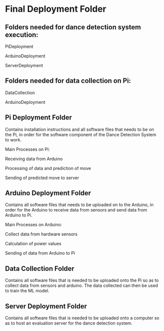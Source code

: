 # Final Deployment Folder

## Folders needed for dance detection system execution:

PiDeployment

ArduinoDeployment

ServerDeployment

## Folders needed for data collection on Pi:

DataCollection

ArduinoDeployment

## Pi Deployment Folder

Contains installation instructions and all software files
that needs to be on the Pi, in order for the software
component of the Dance Detection System to work.

Main Processes on Pi:

Receiving data from Arduino

Processing of data and prediction of move

Sending of predicted move to server 


## Arduino Deployment Folder

Contains all software files that needs to be uploaded on to the Arduino, in order for
the Arduino to receive data from sensors and send data from Arduino to Pi. 

Main Processes on Arduino:

Collect data from hardware sensors

Calculation of power values

Sending of data from Arduino to Pi

## Data Collection Folder

Contains all software files that is needed to be uploaded onto the Pi so as to collect data from sensors and arduino.
The data collected can then be used to train the ML model.

## Server Deployment Folder

Contains all software files that is needed to be uploaded onto a computer so as to host an evaluation server for the dance detection system.
